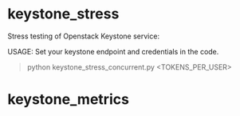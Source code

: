 # keystone_stress
Stress testing of Openstack Keystone service:

USAGE:
Set your keystone endpoint and credentials in the code.
>python keystone_stress_concurrent.py <USERS> <TOKENS_PER_USER>
# keystone_metrics
